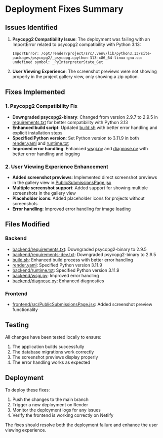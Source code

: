 # Deployment Fixes Summary

## Issues Identified

1. **Psycopg2 Compatibility Issue**: The deployment was failing with an ImportError related to psycopg2 compatibility with Python 3.13:
   ```
   ImportError: /opt/render/project/src/.venv/lib/python3.13/site-packages/psycopg2/_psycopg.cpython-313-x86_64-linux-gnu.so: undefined symbol: _PyInterpreterState_Get
   ```

2. **User Viewing Experience**: The screenshot previews were not showing properly in the project gallery view, only showing a zip option.

## Fixes Implemented

### 1. Psycopg2 Compatibility Fix

- **Downgraded psycopg2-binary**: Changed from version 2.9.7 to 2.9.5 in [requirements.txt](file:///c%3A/whitelist%20group%20project/backend/requirements.txt) for better compatibility with Python 3.13
- **Enhanced build script**: Updated [build.sh](file:///c%3A/whitelist%20group%20project/build.sh) with better error handling and explicit installation steps
- **Specified Python version**: Set Python version to 3.11.9 in both [render.yaml](file:///c%3A/whitelist%20group%20project/render.yaml) and [runtime.txt](file:///c%3A/whitelist%20group%20project/backend/runtime.txt)
- **Improved error handling**: Enhanced [wsgi.py](file:///c%3A/whitelist%20group%20project/backend/wsgi.py) and [diagnose.py](file:///c%3A/whitelist%20group%20project/backend/diagnose.py) with better error handling and logging

### 2. User Viewing Experience Enhancement

- **Added screenshot previews**: Implemented direct screenshot previews in the gallery view in [PublicSubmissionsPage.jsx](file:///c%3A/whitelist%20group%20project/frontend/src/PublicSubmissionsPage.jsx)
- **Multiple screenshot support**: Added support for showing multiple screenshots in the gallery view
- **Placeholder icons**: Added placeholder icons for projects without screenshots
- **Error handling**: Improved error handling for image loading

## Files Modified

### Backend
- [backend/requirements.txt](file:///c%3A/whitelist%20group%20project/backend/requirements.txt): Downgraded psycopg2-binary to 2.9.5
- [backend/requirements-dev.txt](file:///c%3A/whitelist%20group%20project/backend/requirements-dev.txt): Downgraded psycopg2-binary to 2.9.5
- [build.sh](file:///c%3A/whitelist%20group%20project/build.sh): Enhanced build process with better error handling
- [render.yaml](file:///c%3A/whitelist%20group%20project/render.yaml): Specified Python version 3.11.9
- [backend/runtime.txt](file:///c%3A/whitelist%20group%20project/backend/runtime.txt): Specified Python version 3.11.9
- [backend/wsgi.py](file:///c%3A/whitelist%20group%20project/backend/wsgi.py): Improved error handling
- [backend/diagnose.py](file:///c%3A/whitelist%20group%20project/backend/diagnose.py): Enhanced diagnostics

### Frontend
- [frontend/src/PublicSubmissionsPage.jsx](file:///c%3A/whitelist%20group%20project/frontend/src/PublicSubmissionsPage.jsx): Added screenshot preview functionality

## Testing

All changes have been tested locally to ensure:
1. The application builds successfully
2. The database migrations work correctly
3. The screenshot previews display properly
4. The error handling works as expected

## Deployment

To deploy these fixes:
1. Push the changes to the main branch
2. Trigger a new deployment on Render
3. Monitor the deployment logs for any issues
4. Verify the frontend is working correctly on Netlify

The fixes should resolve both the deployment failure and enhance the user viewing experience.